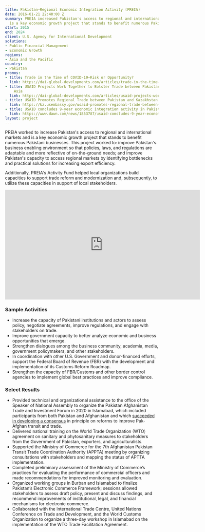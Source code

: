 ```yaml
---
title: Pakistan—Regional Economic Integration Activity (PREIA)
date: 2016-01-21 22:40:00 Z
summary: PREIA increased Pakistan's access to regional and international markets and
  is a key economic growth project that stands to benefit numerous Pakistani businesses.
start: 2015
end: 2024
client: U.S. Agency for International Development
solutions:
- Public Financial Management
- Economic Growth
regions:
- Asia and the Pacific
country:
- Pakistan
promos:
- title: Trade in the Time of COVID-19—Risk or Opportunity?
  link: https://dai-global-developments.com/articles/trade-in-the-time-of-covid-19-risk-or-opportunity
- title: USAID Projects Work Together to Bolster Trade between Pakistan and Central
    Asia
  link: https://dai-global-developments.com/articles/usaid-projects-work-together-to-bolster-trade-between-pakistan-and-central-asia
- title: USAID Promotes Regional Trade between Pakistan and Kazakhstan
  link: https://kz.usembassy.gov/usaid-promotes-regional-trade-between-pakistan-and-kazakhstan/
- title: USAID concludes 9-year economic integration activity in Pakistan
  link: https://www.dawn.com/news/1853787/usaid-concludes-9-year-economic-integration-activity-in-pakistan
layout: project
---
```


PREIA worked to increase Pakistan's access to regional and international markets and is a key economic growth project that stands to benefit numerous Pakistani businesses. This project worked to: improve Pakistan's business enabling environment so that policies, laws, and regulations are adaptable and more reflective of on-the-ground needs; and improve Pakistan's capacity to access regional markets by identifying bottlenecks and practical solutions for increasing export efficiency.

Additionally, PREIA's Activity Fund helped local organizations build capacities to support trade reform and modernization and, subsequently, to utilize these capacities in support of local stakeholders.

<iframe src="https://player.vimeo.com/video/257794900" width="640" height="360" frameborder="0" webkitallowfullscreen mozallowfullscreen allowfullscreen></iframe>

### Sample Activities

* Increase the capacity of Pakistani institutions and actors to assess policy, negotiate agreements, improve regulations, and engage with stakeholders on trade.
* Improve government capacity to better analyze economic and business opportunities that emerge.
* Strengthen dialogues among the business community, academia, media, government policymakers, and other stakeholders.
* In coordination with other U.S. Government and donor-financed efforts, support the Federal Board of Revenue (FBR) with the development and implementation of its Customs Reform Roadmap.
* Strengthen the capacity of FBR/Customs and other border control agencies to implement global best practices and improve compliance.

### Select Results

* Provided technical and organizational assistance to the office of the Speaker of National Assembly to organize the Pakistan Afghanistan Trade and Investment Forum in 2020 in Islamabad, which included participants from both Pakistan and Afghanistan and which [succeeded in developing a consensus](https://www.dawn.com/news/1587338) in principle on reforms to improve Pak-Afghan transit and trade.
* Delivered national training on the World Trade Organization (WTO) agreement on sanitary and phytosanitary measures to stakeholders from the Government of Pakistan, exporters, and agriculturalists.
* Supported the Ministry of Commerce for the 7th Afghanistan Pakistan Transit Trade Coordination Authority (APPTA) meeting by organizing consultations with stakeholders and mapping the status of APTTA implementation.
* Completed preliminary assessment of the Ministry of Commerce’s practices for evaluating the performance of commercial officers and made recommendations for improved monitoring and evaluation.
* Organized working groups in Burban and Islamabad to finalize Pakistan’s Electronic Commerce Framework; sessions allowed stakeholders to assess draft policy, present and discuss findings, and recommend improvements of institutional, legal, and financial mechanisms for electronic commerce.
* Collaborated with the International Trade Centre, United Nations Conference on Trade and Development, and the World Customs Organization to organize a three-day workshop in Islamabad on the implementation of the WTO Trade Facilitation Agreement.